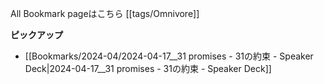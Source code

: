 
All Bookmark pageはこちら [[tags/Omnivore]]

**ピックアップ**
- [[Bookmarks/2024-04/2024-04-17__31 promises - 31の約束 - Speaker Deck|2024-04-17__31 promises - 31の約束 - Speaker Deck]]
  